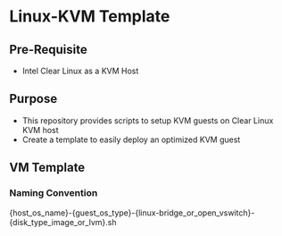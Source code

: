 # Linux-KVM Template

## Pre-Requisite
* Intel Clear Linux as a KVM Host

## Purpose
* This repository provides scripts to setup KVM guests on Clear Linux KVM host
* Create a template to easily deploy an optimized KVM guest

## VM Template
### Naming Convention
{host_os_name}-{guest_os_type}-{linux-bridge_or_open_vswitch}-{disk_type_image_or_lvm}.sh
